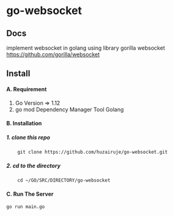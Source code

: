 # go-websocket

## Docs
implement websocket in golang using library gorilla websocket https://github.com/gorilla/websocket

## Install
#### A. Requirement
1. Go Version => 1.12
2. go mod Dependency Manager Tool Golang

#### B. Installation
##### 1. clone this repo
```$xslt
    git clone https://github.com/huzairuje/go-websocket.git
```

##### 2. cd to the directory
```$xslt
    cd ~/GO/SRC/DIRECTORY/go-websocket
```

#### C. Run The Server

```$xslt
go run main.go
```